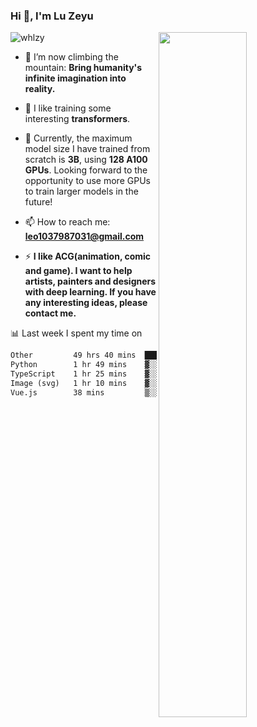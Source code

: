 ### Hi 👋, I'm Lu Zeyu

<img src="https://komarev.com/ghpvc/?username=whlzy&label=Profile%20views&color=0e75b6&style=flat" alt="whlzy" />
<img align="right" width="53%" src="https://github-readme-stats.vercel.app/api?username=whlzy&show_icons=true">

- 🔭 I’m now climbing the mountain: **Bring humanity's infinite imagination into reality.**

- 🌄 I like training some interesting **transformers**.

- 🌠 Currently, the maximum model size I have trained from scratch is **3B**, using **128 A100 GPUs**. Looking forward to the opportunity to use more GPUs to train larger models in the future!

- 📫 How to reach me: **leo1037987031@gmail.com**

- ⚡ **I like ACG(animation, comic and game). I want to help artists, painters and designers with deep learning. If you have any interesting ideas, please contact me.**

📊 Last week I spent my time on

<!--START_SECTION:waka-->

```txt
Other         49 hrs 40 mins  ██████████████████████▓░░   90.01 %
Python        1 hr 49 mins    ▓░░░░░░░░░░░░░░░░░░░░░░░░   03.31 %
TypeScript    1 hr 25 mins    ▓░░░░░░░░░░░░░░░░░░░░░░░░   02.59 %
Image (svg)   1 hr 10 mins    ▓░░░░░░░░░░░░░░░░░░░░░░░░   02.13 %
Vue.js        38 mins         ▒░░░░░░░░░░░░░░░░░░░░░░░░   01.16 %
```

<!--END_SECTION:waka-->

